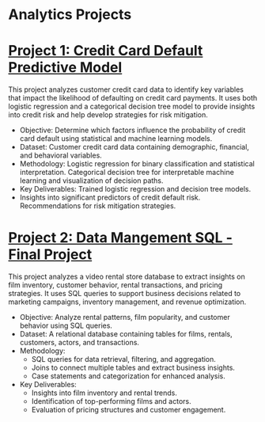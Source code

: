 # Analytics Projects

# [Project 1: Credit Card Default Predictive Model](https://github.com/jmaccodes/Predictive-Modeling---Python)

This project analyzes customer credit card data to identify key variables that impact the likelihood of defaulting on credit card payments. It uses both logistic regression and a categorical decision tree model to provide insights into credit risk and help develop strategies for risk mitigation.

- Objective: Determine which factors influence the probability of credit card default using 
  statistical and machine learning models.
- Dataset: Customer credit card data containing demographic, financial, and behavioral variables.
- Methodology: Logistic regression for binary classification and statistical interpretation.
  Categorical decision tree for interpretable machine learning and visualization of decision paths.
- Key Deliverables: Trained logistic regression and decision tree models.
- Insights into significant predictors of credit default risk.
  Recommendations for risk mitigation strategies.

# [Project 2: Data Mangement SQL - Final Project](https://github.com/jmaccodes/Data-Management---Final-Project-SQL-)

This project analyzes a video rental store database to extract insights on film inventory, customer behavior, rental transactions, and pricing strategies. It uses SQL queries to support business decisions related to marketing campaigns, inventory management, and revenue optimization.

- Objective: Analyze rental patterns, film popularity, and customer behavior using SQL queries.  
- Dataset: A relational database containing tables for films, rentals, customers, actors, and transactions.  
- Methodology:  
  - SQL queries for data retrieval, filtering, and aggregation.  
  - Joins to connect multiple tables and extract business insights.  
  - Case statements and categorization for enhanced analysis.  
- Key Deliverables:  
  - Insights into film inventory and rental trends.  
  - Identification of top-performing films and actors.  
  - Evaluation of pricing structures and customer engagement.  
